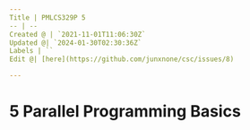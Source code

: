 ```yaml
---
Title | PMLCS329P 5
-- | --
Created @ | `2021-11-01T11:06:30Z`
Updated @| `2024-01-30T02:30:36Z`
Labels | ``
Edit @| [here](https://github.com/junxnone/csc/issues/8)

---
```

# 5 Parallel Programming Basics
